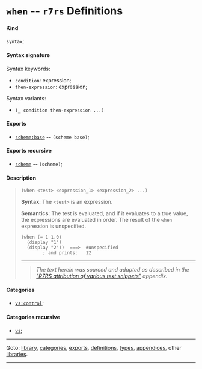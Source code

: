 

<a id='definition__r7rs__when'></a>

# `when` -- `r7rs` Definitions


<a id='definition__r7rs__when__kind'></a>

#### Kind

`syntax`;


<a id='definition__r7rs__when__syntax-signature'></a>

#### Syntax signature

Syntax keywords:
 * `condition`: expression;
 * `then-expression`: expression;

Syntax variants:
 * `(_ condition then-expression ...)`


<a id='definition__r7rs__when__exports'></a>

#### Exports

 * [`scheme:base`](../../r7rs/exports/scheme_3a_base.md#export__r7rs__scheme_3a_base) -- `(scheme base)`;


<a id='definition__r7rs__when__exports-recursive'></a>

#### Exports recursive

 * [`scheme`](../../r7rs/exports/scheme.md#export__r7rs__scheme) -- `(scheme)`;


<a id='definition__r7rs__when__description'></a>

#### Description

> ````
> (when <test> <expression_1> <expression_2> ...)
> ````
> 
> 
> **Syntax**:
> The `<test>` is an expression.
> 
> **Semantics**:
> The test is evaluated, and if it evaluates to a true value,
> the expressions are evaluated in order.  The result of the `when`
> expression is unspecified.
> 
> ````
> (when (= 1 1.0)
>   (display "1")
>   (display "2"))  ===>  #unspecified
>         ; and prints:   12
> ````
> 
> 
> ----
> > *The text herein was sourced and adapted as described in the ["R7RS attribution of various text snippets"](../../r7rs/appendices/attribution.md#appendix__r7rs__attribution) appendix.*


<a id='definition__r7rs__when__categories'></a>

#### Categories

 * [`vs:control`](../../r7rs/categories/vs_3a_control.md#category__r7rs__vs_3a_control);


<a id='definition__r7rs__when__categories-recursive'></a>

#### Categories recursive

 * [`vs`](../../r7rs/categories/vs.md#category__r7rs__vs);

----

Goto: [library](../../r7rs/_index.md#library__r7rs), [categories](../../r7rs/categories/_index.md#toc__r7rs__categories), [exports](../../r7rs/exports/_index.md#toc__r7rs__exports), [definitions](../../r7rs/definitions/_index.md#toc__r7rs__definitions), [types](../../r7rs/types/_index.md#toc__r7rs__types), [appendices](../../r7rs/appendices/_index.md#toc__r7rs__appendices), other [libraries](../../_libraries.md#toc__libraries).

----

